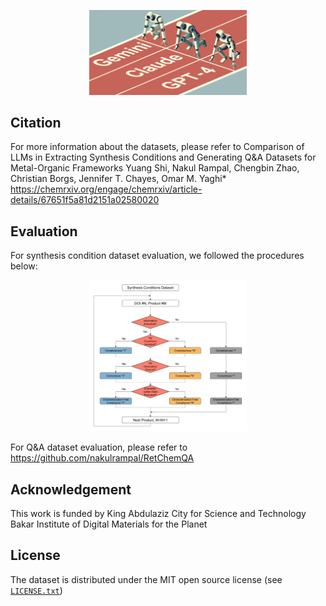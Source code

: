<p align="center">
<img src="./TOC.jpg" width="50%" height="50%">
</p>

## Citation

For more information about the datasets, please refer to 
  Comparison of LLMs in Extracting Synthesis Conditions and Generating Q&A Datasets for Metal-Organic Frameworks
  Yuang Shi, Nakul Rampal, Chengbin Zhao, Christian Borgs, Jennifer T. Chayes, Omar M. Yaghi*
  https://chemrxiv.org/engage/chemrxiv/article-details/67651f5a81d2151a02580020

## Evaluation

For synthesis condition dataset evaluation, we followed the procedures below:
<p align="center">
<img src="./Procedure.png" width="50%" height="50%">
</p>

For Q&A dataset evaluation, please refer to 
  https://github.com/nakulrampal/RetChemQA

## Acknowledgement
This work is funded by 
  King Abdulaziz City for Science and Technology
  Bakar Institute of Digital Materials for the Planet

## License 

The dataset is distributed under the MIT open source license (see [`LICENSE.txt`](LICENSE.txt))
